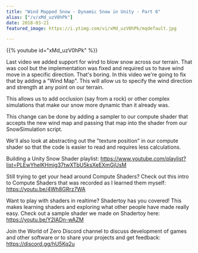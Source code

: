 ```yaml
---
title: "Wind Mapped Snow - Dynamic Snow in Unity - Part 6"
alias: ["/v/xMd_uzV0hPk"]
date: 2018-03-21
featured_image: https://i.ytimg.com/vi/xMd_uzV0hPk/mqdefault.jpg

---
```


{{% youtube id="xMd_uzV0hPk" %}}

Last video we added support for wind to blow snow across our terrain. That was cool but the implementation was fixed and required us to have wind move in a specific direction. That's boring. In this video we're going to fix that by adding a "Wind Map". This will allow us to specify the wind direction and strength at any point on our terrain.

This allows us to add occlusion (say from a rock) or other complex simulations that make our snow more dynamic than it already was.

This change can be done by adding a sampler to our compute shader that accepts the new wind map and passing that map into the shader from our SnowSimulation script.

We'll also look at abstracting out the "texture position" in our compute shader so that the code is easier to read and requires less calculations.

Building a Unity Snow Shader playlist: https://www.youtube.com/playlist?list=PLEwYhelKHmig37twXTbU5ksXeEXmGjUsM

Still trying to get your head around Compute Shaders? Check out this intro to Compute Shaders that was recorded as I learned them myself: https://youtu.be/4Wh8GRrz7WA

Want to play with shaders in realtime? Shadertoy has you covered! This makes learning shaders and exploring what other people have made really easy. Check out a sample shader we made on Shadertoy here: https://youtu.be/Y2IADn-wAZM

Join the World of Zero Discord channel to discuss development of games and other software or to share your projects and get feedback: https://discord.gg/hU5Kq2u